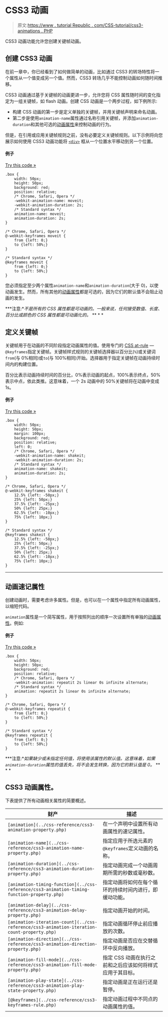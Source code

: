 # CSS3 动画

> 原文:[https://www . tutorial Republic . com/CSS-tutorial/css3-animations . PHP](https://www.tutorialrepublic.com/css-tutorial/css3-animations.php)

CSS3 动画功能允许您创建关键帧动画。

## 创建 CSS3 动画

在前一章中，你已经看到了如何做简单的动画，比如通过 CSS3 的转场特性将一个属性从一个值变成另一个值。然而，CSS3 转场几乎不能控制动画如何随时间推移。

CSS3 动画通过基于关键帧的动画更进一步，允许您将 CSS 属性随时间的变化指定为一组关键帧，如 flash 动画。创建 CSS 动画是一个两步过程，如下例所示:

*   构建 CSS 动画的第一步是定义单独的关键帧，并用关键帧声明来命名动画。
*   第二步是使用`animation-name`属性通过名称引用关键帧，并添加`animation-duration`和其他可选的[动画属性](#css3-animation-properties)来控制动画的行为。

但是，在引用或应用关键帧规则之前，没有必要定义关键帧规则。以下示例将向您展示如何使用 CSS3 动画功能将 [`<div>`](../html-reference/html-div-tag.php) 框从一个位置水平移动到另一个位置。

#### 例子

[Try this code »](../codelab.php?topic=css3&file=translate-animation "Try this code using online Editor")

```
.box {
    width: 50px;
    height: 50px;
    background: red;
    position: relative;
    /* Chrome, Safari, Opera */
    -webkit-animation-name: moveit;
    -webkit-animation-duration: 2s;
    /* Standard syntax */
    animation-name: moveit;
    animation-duration: 2s;
}

/* Chrome, Safari, Opera */
@-webkit-keyframes moveit {
    from {left: 0;}
    to {left: 50%;}
}

/* Standard syntax */
@keyframes moveit {
    from {left: 0;}
    to {left: 50%;}
}
```

您必须指定至少两个属性`animation-name`和`animation-duration`(大于 0)，以使动画发生。然而，所有其他的[动画属性](#css3-animation-properties)都是可选的，因为它们的默认值不会阻止动画的发生。

 ***注意:**不是所有的 CSS 属性都是可动画的。一般来说，任何接受数值、长度、百分比或颜色的 CSS 属性都是可动画化的。*  ** * *

## 定义关键帧

关键帧用于在动画的不同阶段指定动画属性的值。使用专门的 [CSS at-rule](../css-reference/css-at-rules.php) — `@keyframes`指定关键帧。关键帧样式规则的关键帧选择器以百分比(`%`)或关键词`from`(与 0%相同)或`to`(与 100%相同)开始。选择器用于指定关键帧在动画持续时间内的构建位置。

百分比表示动画持续时间的百分比，0%表示动画的起点，100%表示终点，50%表示中点，依此类推。这意味着，一个 2s 动画中的 50%关键帧将在动画中变成 1s。

#### 例子

[Try this code »](../codelab.php?topic=css3&file=shake-animation "Try this code using online Editor")

```
.box {
    width: 50px;
    height: 50px;
    margin: 100px;
    background: red;
    position: relative;
    left: 0;
    /* Chrome, Safari, Opera */
    -webkit-animation-name: shakeit;
    -webkit-animation-duration: 2s;
    /* Standard syntax */
    animation-name: shakeit;
    animation-duration: 2s;
}

/* Chrome, Safari, Opera */
@-webkit-keyframes shakeit {
    12.5% {left: -50px;}
    25% {left: 50px;}
    37.5% {left: -25px;}
    50% {left: 25px;}
    62.5% {left: -10px;}
    75% {left: 10px;}
}

/* Standard syntax */
@keyframes shakeit {
    12.5% {left: -50px;}
    25% {left: 50px;}
    37.5% {left: -25px;}
    50% {left: 25px;}
    62.5% {left: -10px;}
    75% {left: 10px;}
}
```

* * *

## 动画速记属性

创建动画时，需要考虑许多属性。但是，也可以在一个属性中指定所有动画属性，以缩短代码。

`animation`属性是一个简写属性，用于按照列出的顺序一次设置所有单独的[动画属性](#css3-animation-properties)。例如:

#### 例子

[Try this code »](../codelab.php?topic=css3&file=translate-animation-infinite "Try this code using online Editor")

```
.box {
    width: 50px;
    height: 50px;
    background: red;
    position: relative;
    /* Chrome, Safari, Opera */
    -webkit-animation: repeatit 2s linear 0s infinite alternate;
    /* Standard syntax */
    animation: repeatit 2s linear 0s infinite alternate;
}

/* Chrome, Safari, Opera */
@-webkit-keyframes repeatit {
    from {left: 0;}
    to {left: 50%;}
}

/* Standard syntax */
@keyframes repeatit {
    from {left: 0;}
    to {left: 50%;}
}
```

 ***注意:**如果缺少或未指定任何值，将使用该属性的默认值。这意味着，如果`animation-duration`属性的值丢失，将不会发生转换，因为它的默认值是 0。*  ** * *

## CSS3 动画属性。

下表提供了所有动画相关属性的简要概述。

| 财产 | 描述 |
| --- | --- |
| `[animation](../css-reference/css3-animation-property.php)` | 在一个声明中设置所有动画属性的速记属性。 |
| `[animation-name](../css-reference/css3-animation-name-property.php)` | 指定应用于所选元素的`@keyframes`定义动画的名称。 |
| `[animation-duration](../css-reference/css3-animation-duration-property.php)` | 指定动画完成一个动画周期所需的秒数或毫秒数。 |
| `[animation-timing-function](../css-reference/css3-animation-timing-function-property.php)` | 指定动画将如何在每个循环的持续时间内进行，即缓动功能。 |
| `[animation-delay](../css-reference/css3-animation-delay-property.php)` | 指定动画开始的时间。 |
| `[animation-iteration-count](../css-reference/css3-animation-iteration-count-property.php)` | 指定动画循环停止前应播放的次数。 |
| `[animation-direction](../css-reference/css3-animation-direction-property.php)` | 指定动画是否应在交替循环中反向播放。 |
| `[animation-fill-mode](../css-reference/css3-animation-fill-mode-property.php)` | 指定 CSS 动画在执行之前和之后应该如何将样式应用于其目标。 |
| `[animation-play-state](../css-reference/css3-animation-play-state-property.php)` | 指定动画是正在运行还是暂停。 |
| `[@keyframes](../css-reference/css3-keyframes-rule.php)` | 指定动画过程中不同点的动画属性的值。 |**